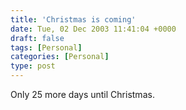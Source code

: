 ```yaml
---
title: 'Christmas is coming'
date: Tue, 02 Dec 2003 11:41:04 +0000
draft: false
tags: [Personal]
categories: [Personal]
type: post
---
```


Only 25 more days until Christmas.